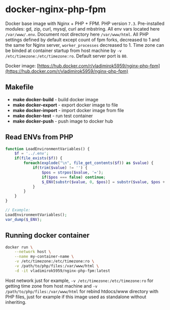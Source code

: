 # docker-nginx-php-fpm

Docker base image with Nginx + PHP + FPM. PHP version `7.3`. Pre-installed modules: gd, zip, curl, mysql, curl and mbstring. All env vars located here `/var/www/.env`. Document root directory here `/var/www/html`. All PHP settings defined by default except count of fpm forks, decreased to 1 and the same for Nginx server, `worker_processes` decreased to 1. Time zone can be binded at container startup from host machine by `-v /etc/timezone:/etc/timezone:ro`. Default server port is `80`.

Docker image: [https://hub.docker.com/r/vladimirok5959/nginx-php-fpm](https://hub.docker.com/r/vladimirok5959/nginx-php-fpm)

## Makefile

* **make docker-build** - build docker image
* **make docker-export** - export docker image to file
* **make docker-import** - import docker image from file
* **make docker-test** - run test container
* **make docker-push** - push image to docker hub

## Read ENVs from PHP

```php
function LoadEnvironmentVariables() {
    $f = '../.env';
    if(file_exists($f)) {
        foreach(explode("\n", file_get_contents($f)) as $value) {
            if(trim($value) != '') {
                $pos = strpos($value, '=');
                if($pos === false) continue;
                $_ENV[substr($value, 0, $pos)] = substr($value, $pos + 1, strlen($value) - $pos - 1);
            }
        }
    }
}

// Example:
LoadEnvironmentVariables();
var_dump($_ENV);
```

## Running docker container

```sh
docker run \
    --network host \
    --name my-container-name \
    -v /etc/timezone:/etc/timezone:ro \
    -v /path/to/php/files:/var/www/html \
    -d -it vladimirok5959/nginx-php-fpm:latest
```

Host network just for example, `-v /etc/timezone:/etc/timezone:ro` for getting time zone from host machine and `-v /path/to/php/files:/var/www/html` for rebind htdocs/www directory with PHP files, just for example if this image used as standalone without inheriting.
